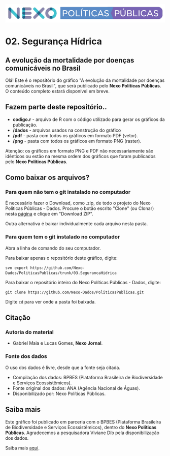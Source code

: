 <img src='https://github.com/Nexo-Dados/PoliticasPublicas/blob/main/nexopp_logofull-cor2.png'>

# 02. Segurança Hídrica
## A evolução da mortalidade por doenças comunicáveis no Brasil

Olá! Este é o repositório do gráfico "A evolução da mortalidade por doenças comunicáveis no Brasil", que será publicado pelo **Nexo Políticas Públicas**. O conteúdo completo estará disponível em breve.

## Fazem parte deste repositório..

* **codigo.r** - arquivo de R com o código utilizado para gerar os gráficos da publicação.
* **/dados** - arquivos usados na construção do gráfico
* **/pdf** - pasta com todos os gráficos em formato PDF (vetor).
* **/png** - pasta com todos os gráficos em formato PNG (raster).

Atenção: os gráficos em formato PNG e PDF não necessariamente são idênticos ou estão na mesma ordem dos gráficos que foram publicados pelo **Nexo Políticas Públicas**. 

## Como baixar os arquivos?

### Para quem não tem o git instalado no computador

É necessário fazer o Download, como .zip, de todo o projeto do Nexo Políticas Públicas - Dados. Procure o botão escrito "Clone" (ou Clonar) nesta [página](https://github.com/Nexo-Dados/PoliticasPublicas) e clique em "Download ZIP".

Outra alternativa é baixar individualmente cada arquivo nesta pasta.

### Para quem tem o git instalado no computador


Abra a linha de comando do seu computador.

Para baixar apenas o repositório deste gráfico, digite:

```
svn export https://github.com/Nexo-Dados/PoliticasPublicas/trunk/03.SegurancaHidrica
```

Para baixar o repositório inteiro do Nexo Políticas Públicas - Dados, digite:

```
git clone https://github.com/Nexo-Dados/PoliticasPublicas.git
```

Digite `cd` para ver onde a pasta foi baixada.

## Citação

### Autoria do material

* Gabriel Maia e Lucas Gomes, **Nexo Jornal**.

### Fonte dos dados

O uso dos dados é livre, desde que a fonte seja citada.

* Compilação dos dados: BPBES (Plataforma Brasileira de Biodiversidade e Serviços Ecossistêmicos).
* Fonte original dos dados: ANA (Agência Nacional de Águas).
* Disponibilizado por: Nexo Políticas Públicas.

## Saiba mais

Este gráfico foi publicado em parceria com o BPBES (Plataforma Brasileira de Biodiversidade e Serviços Ecossistêmicos), dentro do **Nexo Políticas Públicas**. Agradecemos a pesquisadora Viviane Dib pela disponibilização dos dados.

Saiba mais [aqui](https://pp.nexojornal.com.br/sobre/Sobre-o-Nexo-Pol%C3%ADticas-P%C3%BAblicas).

